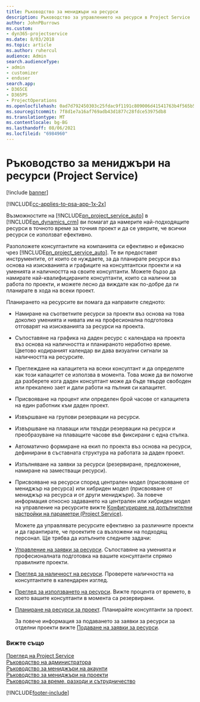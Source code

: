 ```yaml
---
title: Ръководство за мениджъри на ресурси
description: Ръководство за управлението на ресурси в Project Service
author: JohnPBurrows
ms.custom:
- dyn365-projectservice
ms.date: 8/03/2018
ms.topic: article
ms.author: ruhercul
audience: Admin
search.audienceType:
- admin
- customizer
- enduser
search.app:
- D365CE
- D365PS
- ProjectOperations
ms.openlocfilehash: 0ad7d792450303c25fdac9f1191c809006d41541763b4f565b55abfa6da58a0a
ms.sourcegitcommit: 7f8d1e7a16af769adb43d1877c28fdce53975db8
ms.translationtype: MT
ms.contentlocale: bg-BG
ms.lasthandoff: 08/06/2021
ms.locfileid: "6984960"
---
```

# <a name="resource-manager-guide-project-service"></a>Ръководство за мениджъри на ресурси (Project Service)

[!include [banner](../includes/psa-now-project-operations.md)]

[!INCLUDE[cc-applies-to-psa-app-1x-2x](../includes/cc-applies-to-psa-app-1x-2x.md)]

Възможностите на [!INCLUDE[pn_project_service_auto](../includes/pn-project-service-auto.md)] в [!INCLUDE[pn_dynamics_crm](../includes/pn-dynamics-crm.md)] ви помагат да намерите най-подходящите ресурси в точното време за точния проект и да се уверите, че всички ресурси се използват ефективно.  
  
 Разположете консултантите на компанията си ефективно и ефикасно чрез [!INCLUDE[pn_project_service_auto](../includes/pn-project-service-auto.md)]. Те ви предоставят инструментите, от които се нуждаете, за да планирате ресурси въз основа на изискванията и графиците на консултантски проекти и на уменията и наличността на своите консултанти. Можете бързо да намирате най-квалифицираните консултанти, които са налични за работа по проекти, и можете лесно да виждате как по-добре да ги планирате в хода на всеки проект.  
  
 Планирането на ресурсите ви помага да направите следното:  
  
- Намиране на съответните ресурси за проекти въз основа на това доколко уменията и нивата им на професионална подготовка отговарят на изискванията за ресурси на проекта.  
  
- Съпоставяне на графика на даден ресурс с календара на проекта въз основа на наличността и планираното неработно време. Цветово кодираният календар ви дава визуални сигнали за наличността на ресурсите.  
  
- Преглеждане на капацитета на всеки консултант и да определяте как този капацитет се използва в момента. Това може да ви помогне да разберете кога даден консултант може да бъде твърде свободен или прекалено зает и дали работи на пълния си капацитет.  
  
- Присвояване на процент или определен брой часове от капацитета на един работник към даден проект.  
  
- Извършване на групови резервации на ресурси.  
  
- Извършване на плаващи или твърди резервации на ресурси и преобразуване на плаващите часове във фиксирани с една стъпка.  
  
- Автоматично формиране на екип по проекта въз основа на ресурси, дефинирани в съставната структура на работата за даден проект.  
  
- Изпълняване на заявки за ресурси (резервиране, предложение, намиране на заместващи ресурси).  
  
- Присвояване на ресурси според централен модел (присвояване от мениджър на ресурса) или хибриден модел (присвояване от мениджър на ресурса и от други мениджъри). За повече информация относно задаването на централен или хибриден модел на управление на ресурсите вижте [Конфигуриране на допълнителни настройки на параметри (Project Service)](../psa/configure-additional-parameters-settings.md).  
  
  Можете да управлявате ресурсите ефективно за различните проекти и да гарантирате, че проектите са възложени на подходящ персонал. Ще трябва да изпълните следните задачи:  
  
- [Управление на заявки за ресурси](../psa/manage-resource-requests.md). Съпоставяне на уменията и професионалната подготовка на вашите консултанти спрямо правилните проекти.  
  
- [Преглед за наличност на ресурси](../psa/view-resource-availability.md). Проверете наличността на консултантите в календарен изглед.  
  
- [Преглед за използването на ресурси](../psa/view-resource-utilization.md). Вижте процента от времето, в което вашите консултанти в момента са резервирани.  
  
- [Планиране на ресурси за проект](../psa/schedule-resources-project.md). Планирайте консултанти за проект.  
  
  За повече информация за подаването за заявки за ресурси за отделни проекти вижте [Подаване на заявки за ресурси](../psa/submit-resource-requests.md).  
  
### <a name="see-also"></a>Вижте също  
 [Преглед на Project Service](../psa/overview.md)   
 [Ръководство на администратора](../psa/admin-guide.md)   
 [Ръководство за мениджъри на акаунти](../psa/account-manager-guide.md)   
 [Ръководство за мениджъри на проекти](../psa/project-manager-guide.md)   
 [Ръководство за време, разходи и сътрудничество](../psa/time-expense-collaboration-guide.md)


[!INCLUDE[footer-include](../includes/footer-banner.md)]